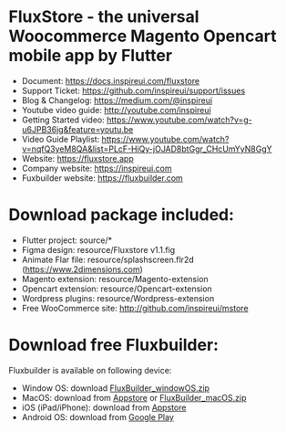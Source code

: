 # FluxStore - the universal Woocommerce Magento Opencart mobile app by Flutter
- Document: https://docs.inspireui.com/fluxstore
- Support Ticket: https://github.com/inspireui/support/issues
- Blog & Changelog: https://medium.com/@inspireui
- Youtube video guide: http://youtube.com/inspireui
- Getting Started video: https://www.youtube.com/watch?v=g-u6JPB36jg&feature=youtu.be
- Video Guide Playlist: https://www.youtube.com/watch?v=nqfQ3yeM8QA&list=PLcF-HiQy-jOJAD8btGgr_CHcUmYyN8GgY
- Website: https://fluxstore.app
- Company website: https://inspireui.com
- Fuxbuilder website: https://fluxbuilder.com 

# Download package included:
- Flutter project: source/*
- Figma design: resource/Fluxstore v1.1.fig
- Animate Flar file: resource/splashscreen.flr2d (https://www.2dimensions.com)
- Magento extension: resource/Magento-extension
- Opencart extension: resource/Opencart-extension
- Wordpress plugins: resource/Wordpress-extension
- Free WooCommerce site: http://github.com/inspireui/mstore

# Download free Fluxbuilder:
Fluxbuilder is available on following device:
+ Window OS:  download [FluxBuilder_windowOS.zip](https://github.com/inspireui/fluxbuilder/releases/download/latest/FluxBuilder_windowOS.zip) 
+ MacOS: download from [Appstore](https://apps.apple.com/vn/app/fluxbuilder/id1500753204?mt=12) or [FluxBuilder_macOS.zip](https://github.com/inspireui/fluxbuilder/releases/download/latest/Fluxbuilder-macOS.zip) 
+ iOS (iPad/iPhone): download from [Appstore](https://apps.apple.com/tt/app/fluxbuilder-pro/id1503282735?ign-mpt=uo%3D2) 
+ Android OS: download from [Google Play](https://play.google.com/store/apps/details?id=com.inspireui.fluxbuilderpro&hl=en)

